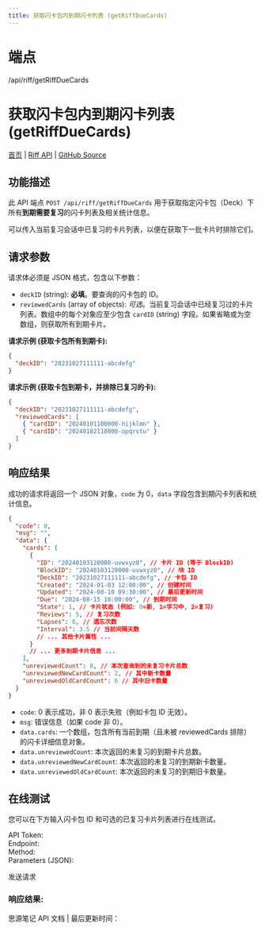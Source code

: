 ```yaml
---
title: 获取闪卡包内到期闪卡列表 (getRiffDueCards)
---
```

# 端点

/api/riff/getRiffDueCards

# 获取闪卡包内到期闪卡列表 (getRiffDueCards)

[首页](../index.html) | [Riff API](index.html) | [GitHub Source](https://github.com/siyuan-note/siyuan/blob/master/kernel/api/riff.go#L259)

## 功能描述

此 API 端点 `POST /api/riff/getRiffDueCards` 用于获取指定闪卡包（Deck）下所有**到期需要复习**的闪卡列表及相关统计信息。

可以传入当前复习会话中已复习的卡片列表，以便在获取下一批卡片时排除它们。

## 请求参数

请求体必须是 JSON 格式，包含以下参数：

-   `deckID` (string): **必填**。要查询的闪卡包的 ID。
-   `reviewedCards` (array of objects): _可选_。当前复习会话中已经复习过的卡片列表。数组中的每个对象应至少包含 `cardID` (string) 字段。如果省略或为空数组，则获取所有到期卡片。

**请求示例 (获取卡包所有到期卡):**

```json
{
  "deckID": "20231027111111-abcdefg"
}
```

**请求示例 (获取卡包到期卡，并排除已复习的卡):**

```json
{
  "deckID": "20231027111111-abcdefg",
  "reviewedCards": [
    { "cardID": "20240101100000-hijklmn" },
    { "cardID": "20240102110000-opqrstu" }
  ]
}
```

## 响应结果

成功的请求将返回一个 JSON 对象，`code` 为 0，`data` 字段包含到期闪卡列表和统计信息。

```json
{
  "code": 0,
  "msg": "",
  "data": {
    "cards": [
      {
        "ID": "20240103120000-uvwxyz0", // 卡片 ID (等于 BlockID)
        "BlockID": "20240103120000-uvwxyz0", // 块 ID
        "DeckID": "20231027111111-abcdefg", // 卡包 ID
        "Created": "2024-01-03 12:00:00", // 创建时间
        "Updated": "2024-08-10 09:30:00", // 最后更新时间
        "Due": "2024-08-15 10:00:00", // 到期时间
        "State": 1, // 卡片状态 (例如: 0=新, 1=学习中, 2=复习)
        "Reviews": 5, // 复习次数
        "Lapses": 0, // 遗忘次数
        "Interval": 3.5 // 当前间隔天数
        // ... 其他卡片属性 ...
      }
      // ... 更多到期卡片信息 ...
    ],
    "unreviewedCount": 8, // 本次查询到的未复习卡片总数
    "unreviewedNewCardCount": 2, // 其中新卡数量
    "unreviewedOldCardCount": 6 // 其中旧卡数量
  }
}
```

-   `code`: 0 表示成功，非 0 表示失败（例如卡包 ID 无效）。
-   `msg`: 错误信息（如果 code 非 0）。
-   `data.cards`: 一个数组，包含所有当前到期（且未被 reviewedCards 排除）的闪卡详细信息对象。
-   `data.unreviewedCount`: 本次返回的未复习的到期卡片总数。
-   `data.unreviewedNewCardCount`: 本次返回的未复习的到期新卡数量。
-   `data.unreviewedOldCardCount`: 本次返回的未复习的到期旧卡数量。

## 在线测试

您可以在下方输入闪卡包 ID 和可选的已复习卡片列表进行在线测试。

API Token:   
Endpoint:   
Method:   
Parameters (JSON):  
  
发送请求

### 响应结果:

思源笔记 API 文档 | 最后更新时间：


